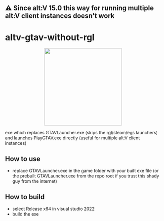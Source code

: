 ## ⚠️ Since alt:V 15.0 this way for running multiple alt:V client instances doesn't work

# altv-gtav-without-rgl
<p align="center">
<img width="250px" src="https://user-images.githubusercontent.com/54737754/208138368-bdab7fbb-92ef-41c7-95bd-561d3f7ec296.gif"/>
</p>

exe which replaces GTAVLauncher.exe (skips the rgl/steam/egs launchers) and launches PlayGTAV.exe directly (useful for multiple alt:V client instances)

## How to use
* replace GTAVLauncher.exe in the game folder with your built exe file (or the prebuilt GTAVLauncher.exe from the repo root if you trust this shady guy from the internet)

## How to build
* select Release x64 in visual studio 2022
* build the exe
